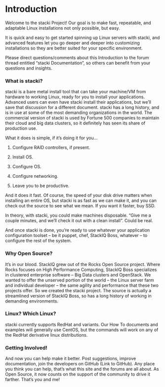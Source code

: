 # Introduction
Welcome to the stacki Project! Our goal is to make fast,  repeatable, and adaptable Linux installations not only possible, but easy. 

It is quick and easy to get started spinning up Linux servers with stacki, and advanced features let you go deeper and deeper into customizing installations so they are better suited for your specific environment.

Please direct questions/comments about this Introduction to the forum thread entitled “stacki Documentation”, so others can benefit from your questions and insights.

### What is stacki?
stacki is a bare metal install tool that can take your machine/VM from hardware to working Linux, ready for you to install your applications. Advanced users can even have stacki install their applications, but we’ll save that discussion for a different document. stacki has a long history, and is in use at some of the most demanding organizations in the world. The commercial version of stacki is used by Fortune 500 companies to maintain their cloud and big data clusters, so it definitely has seen its share of production use.

What it does is simple, if it’s doing it for you…

1. Configure RAID controllers, if present.

2. Install OS.

3. Configure OS.

4. Configure networking.

5. Leave you to be productive.

And it does it fast. Of course, the speed of your disk drive matters when installing an entire OS, but stacki is as fast as we can make it, and you can check out the source to see what we mean. If you want it faster, buy SSD. 

In theory, with stacki, you could make machines disposable. “Give me a couple minutes, and we’ll check it out with a clean install”. Could be real.

And once stacki is done, you’re ready to use whatever your application configuration toolset – be it puppet, chef, StackIQ Boss, whatever – to configure the rest of the system.

### Why Open Source?
It’s in our blood. StackIQ grew out of the Rocks Open Source project. Where Rocks focuses on High Performance Computing, StackIQ Boss specializes in clustered enterprise software – Big Data clusters and OpenStack. We wanted to offer the unserved portion of the world – the Linux server farm and individual developer – the same agility and performance that these two projects offer. So we created the stacki project. The source is actually a streamlined version of StackIQ Boss, so has a long history of working in demanding environments.

### Linux? Which Linux?
stacki currently supports RedHat and variants. Our How To documents and examples will generally use CentOS, but the commands will work on any of the RedHat derivative linux distributions.

### Getting Involved!
And now you can help make it better. Post suggestions, improve documentation, join the developers on GitHub (Link to GitHub). Any place you think you can help, that’s what this site and the forums are all about. As Open Source, it now counts on the support of the community to drive it farther. That’s you and me!


